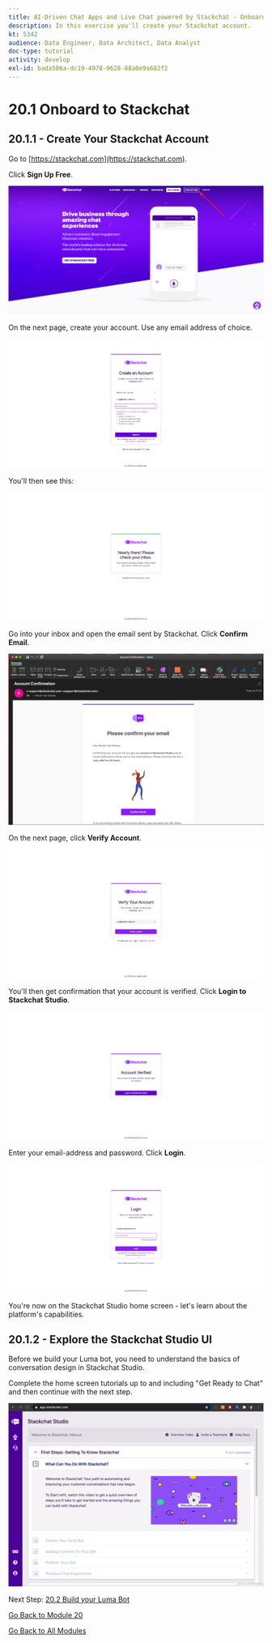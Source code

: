 ```yaml
---
title: AI-Driven Chat Apps and Live Chat powered by Stackchat - Onboard to Stackchat
description: In this exercise you'll create your Stackchat account.
kt: 5342
audience: Data Engineer, Data Architect, Data Analyst
doc-type: tutorial
activity: develop
exl-id: bada506a-dc19-4978-9628-88a0e9a682f2
---
```

# 20.1 Onboard to Stackchat

## 20.1.1 - Create Your Stackchat Account

Go to [https://stackchat.com](https://stackchat.com).

Click **Sign Up Free**.

![demo](./images/sc1-crunch.png)

On the next page, create your account. Use any email address of choice.

![demo](./images/sc3-crunch.png)

You'll then see this:

![demo](./images/sc4-crunch.png)

Go into your inbox and open the email sent by Stackchat. Click **Confirm Email**.

![demo](./images/sc5-crunch.png)

On the next page, click **Verify Account**.

![demo](./images/sc6-crunch.png)

You'll then get confirmation that your account is verified. Click **Login to Stackchat Studio**.

![demo](./images/sc7-crunch.png)

Enter your email-address and password. Click **Login**.

![demo](./images/sc8-crunch.png)

You're now on the Stackchat Studio home screen - let's learn about the platform's capabilities.


## 20.1.2 - Explore the Stackchat Studio UI

Before we build your Luma bot, you need to understand the basics of conversation design in Stackchat Studio.

Complete the home screen tutorials up to and including "Get Ready to Chat" and then continue with the next step.

![demo](./images/ui_homepage-crunch.png)

Next Step: [20.2 Build your Luma Bot](./ex2.md)

[Go Back to Module 20](./ai-driven-chat-apps-stackchat.md)

[Go Back to All Modules](./../../overview.md)
